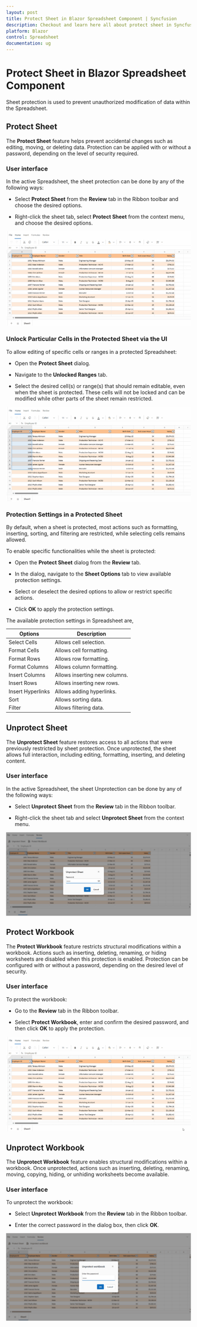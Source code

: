 ```yaml
---
layout: post
title: Protect Sheet in Blazor Spreadsheet Component | Syncfusion
description: Checkout and learn here all about protect sheet in Syncfusion Blazor Spreadsheet component and more | Syncfusion.
platform: Blazor
control: Spreadsheet
documentation: ug
---
```


# Protect Sheet in Blazor Spreadsheet Component

Sheet protection is used to prevent unauthorized modification of data within the Spreadsheet.

## Protect Sheet

The **Protect Sheet** feature helps prevent accidental changes such as editing, moving, or deleting data. Protection can be applied with or without a password, depending on the level of security required.

### User interface

In the active Spreadsheet, the sheet protection can be done by any of the following ways:

* Select **Protect Sheet** from the **Review** tab in the Ribbon toolbar and choose the desired options.

* Right-click the sheet tab, select **Protect Sheet** from the context menu, and choose the desired options.

![UI showing protected sheet dialog](./images/protect-sheet.gif)

### Unlock Particular Cells in the Protected Sheet via the UI

To allow editing of specific cells or ranges in a protected Spreadsheet:

* Open the **Protect Sheet** dialog.

* Navigate to the **Unlocked Ranges** tab.

* Select the desired cell(s) or range(s) that should remain editable, even when the sheet is protected. These cells will not be locked and can be modified while other parts of the sheet remain restricted.

![UI showing unlocked ranges in protected sheet](./images/unlocked-range.gif)

### Protection Settings in a Protected Sheet

By default, when a sheet is protected, most actions such as formatting, inserting, sorting, and filtering are restricted, while selecting cells remains allowed.

To enable specific functionalities while the sheet is protected:

* Open the **Protect Sheet** dialog from the **Review** tab.

* In the dialog, navigate to the **Sheet Options** tab to view available protection settings.

* Select or deselect the desired options to allow or restrict specific actions.

* Click **OK** to apply the protection settings.

The available protection settings in Spreadsheet are,

| Options | Description |
|------------------------|---------|
| Select Cells | Allows cell selection. |
| Format Cells | Allows cell formatting. |
| Format Rows | Allows row formatting. |
| Format Columns | Allows column formatting. |
| Insert Columns | Allows inserting new columns. |
| Insert Rows | Allows inserting new rows. |
| Insert Hyperlinks | Allows adding hyperlinks. |
| Sort | Allows sorting data. |
| Filter | Allows filtering data. |

## Unprotect Sheet

The **Unprotect Sheet** feature restores access to all actions that were previously restricted by sheet protection. Once unprotected, the sheet allows full interaction, including editing, formatting, inserting, and deleting content.

### User interface

In the active Spreadsheet, the sheet Unprotection can be done by any of the following ways:

* Select **Unprotect Sheet** from the **Review** tab in the Ribbon toolbar.

* Right-click the sheet tab and select **Unprotect Sheet** from the context menu.

![UI showing unprotected sheet dialog](./images/unprotect-sheet.png)

## Protect Workbook

The **Protect Workbook** feature restricts structural modifications within a workbook. Actions such as inserting, deleting, renaming, or hiding worksheets are disabled when this protection is enabled. Protection can be configured with or without a password, depending on the desired level of security.

### User interface

To protect the workbook:

* Go to the **Review** tab in the Ribbon toolbar.

* Select **Protect Workbook**, enter and confirm the desired password, and then click **OK** to apply the protection.

![UI showing protected workbook dialog](./images/protect-workbook.gif)

## Unprotect Workbook

The **Unprotect Workbook** feature enables structural modifications within a workbook. Once unprotected, actions such as inserting, deleting, renaming, moving, copying, hiding, or unhiding worksheets become available.

### User interface

To unprotect the workbook:

* Select **Unprotect Workbook** from the **Review** tab in the Ribbon toolbar.

* Enter the correct password in the dialog box, then click **OK**.

![UI showing unprotected workbook dialog](./images/unprotect-workbook.png)